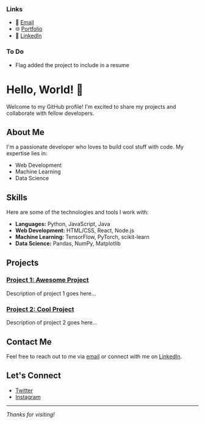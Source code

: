 ### Links

- 📧 [Email](mailto:arazbagherzadeh@gmail.com)
- 🌐 [Portfolio](https://ab-coder96.github.io/AB-Coder96/)
- 💼 [LinkedIn](https://www.linkedin.com/in/araz-karimi-0b2600290/)


### To Do 
- Flag added the project to include in a resume

# Hello, World! 👋

Welcome to my GitHub profile! I'm excited to share my projects and collaborate with fellow developers.

## About Me

I'm a passionate developer who loves to build cool stuff with code. My expertise lies in:

- Web Development
- Machine Learning
- Data Science

## Skills

Here are some of the technologies and tools I work with:

- **Languages:** Python, JavaScript, Java
- **Web Development:** HTML/CSS, React, Node.js
- **Machine Learning:** TensorFlow, PyTorch, scikit-learn
- **Data Science:** Pandas, NumPy, Matplotlib

## Projects

### [Project 1: Awesome Project](https://github.com/username/project-1)

Description of project 1 goes here...

### [Project 2: Cool Project](https://github.com/username/project-2)

Description of project 2 goes here...

## Contact Me

Feel free to reach out to me via [email](mailto:youremail@example.com) or connect with me on [LinkedIn](https://www.linkedin.com/in/yourprofile).

## Let's Connect

- [Twitter](https://twitter.com/yourtwitterhandle)
- [Instagram](https://www.instagram.com/yourinstagramhandle)

---

*Thanks for visiting!*
